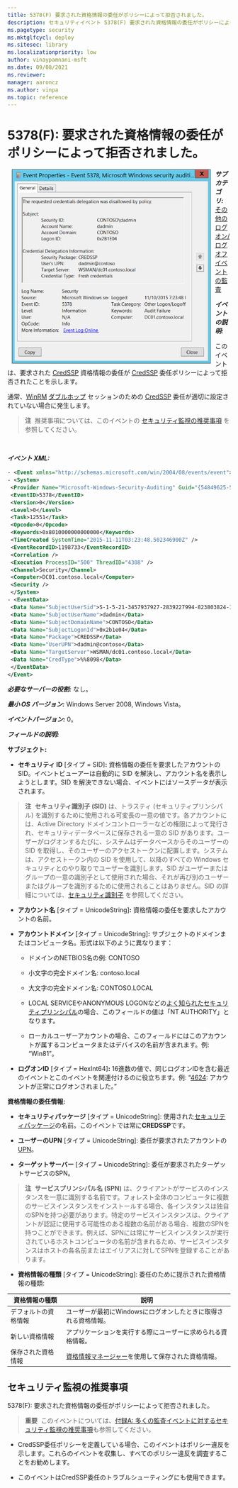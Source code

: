 ```yaml
---
title: 5378(F) 要求された資格情報の委任がポリシーによって拒否されました。
description: セキュリティイベント 5378(F) 要求された資格情報の委任がポリシーによって拒否されたことを説明します。
ms.pagetype: security
ms.mktglfcycl: deploy
ms.sitesec: library
ms.localizationpriority: low
author: vinaypamnani-msft
ms.date: 09/08/2021
ms.reviewer: 
manager: aaroncz
ms.author: vinpa
ms.topic: reference
---
```


# 5378(F): 要求された資格情報の委任がポリシーによって拒否されました。

<img src="images/event-5378.png" alt="Event 5378 illustration" width="449" height="438" hspace="10" align="left" />

***サブカテゴリ:***&nbsp;[その他のログオン/ログオフイベントの監査](audit-other-logonlogoff-events.md)

***イベントの説明:***

このイベントは、要求された [CredSSP](/openspecs/windows_protocols/ms-cssp/85f57821-40bb-46aa-bfcb-ba9590b8fc30) 資格情報の委任が [CredSSP](/openspecs/windows_protocols/ms-cssp/85f57821-40bb-46aa-bfcb-ba9590b8fc30) 委任ポリシーによって拒否されたことを示します。

通常、[WinRM](/windows/win32/winrm/portal) [ダブルホップ](/windows/win32/winrm/multi-hop-support) セッションのための [CredSSP](/openspecs/windows_protocols/ms-cssp/85f57821-40bb-46aa-bfcb-ba9590b8fc30) 委任が適切に設定されていない場合に発生します。

> **注**&nbsp;&nbsp;推奨事項については、このイベントの [セキュリティ監視の推奨事項](#security-monitoring-recommendations) を参照してください。

<br clear="all">

***イベント XML:***
```xml
- <Event xmlns="http://schemas.microsoft.com/win/2004/08/events/event">
- <System>
 <Provider Name="Microsoft-Windows-Security-Auditing" Guid="{54849625-5478-4994-A5BA-3E3B0328C30D}" /> 
 <EventID>5378</EventID> 
 <Version>0</Version> 
 <Level>0</Level> 
 <Task>12551</Task> 
 <Opcode>0</Opcode> 
 <Keywords>0x8010000000000000</Keywords> 
 <TimeCreated SystemTime="2015-11-11T03:23:48.502346900Z" /> 
 <EventRecordID>1198733</EventRecordID> 
 <Correlation /> 
 <Execution ProcessID="500" ThreadID="4308" /> 
 <Channel>Security</Channel> 
 <Computer>DC01.contoso.local</Computer> 
 <Security /> 
 </System>
- <EventData>
 <Data Name="SubjectUserSid">S-1-5-21-3457937927-2839227994-823803824-1104</Data> 
 <Data Name="SubjectUserName">dadmin</Data> 
 <Data Name="SubjectDomainName">CONTOSO</Data> 
 <Data Name="SubjectLogonId">0x2b1e04</Data> 
 <Data Name="Package">CREDSSP</Data> 
 <Data Name="UserUPN">dadmin@contoso</Data> 
 <Data Name="TargetServer">WSMAN/dc01.contoso.local</Data> 
 <Data Name="CredType">%%8098</Data> 
 </EventData>
</Event>

```

***必要なサーバーの役割:*** なし。

***最小 OS バージョン:*** Windows Server 2008, Windows Vista。

***イベントバージョン:*** 0。

***フィールドの説明:***

**サブジェクト:**

-   **セキュリティ ID** \[タイプ = SID\]**:** 資格情報の委任を要求したアカウントの SID。イベントビューアーは自動的に SID を解決し、アカウント名を表示しようとします。SID を解決できない場合、イベントにはソースデータが表示されます。

> **注**&nbsp;&nbsp;**セキュリティ識別子 (SID)** は、トラスティ (セキュリティプリンシパル) を識別するために使用される可変長の一意の値です。各アカウントには、Active Directory ドメインコントローラーなどの権限によって発行され、セキュリティデータベースに保存される一意の SID があります。ユーザーがログオンするたびに、システムはデータベースからそのユーザーの SID を取得し、そのユーザーのアクセストークンに配置します。システムは、アクセストークン内の SID を使用して、以降のすべての Windows セキュリティとのやり取りでユーザーを識別します。SID がユーザーまたはグループの一意の識別子として使用された場合、それが再び別のユーザーまたはグループを識別するために使用されることはありません。SID の詳細については、[セキュリティ識別子](/windows/access-protection/access-control/security-identifiers) を参照してください。

-   **アカウント名** \[タイプ = UnicodeString\]**:** 資格情報の委任を要求したアカウントの名前。

-   **アカウントドメイン** \[タイプ = UnicodeString\]**:** サブジェクトのドメインまたはコンピュータ名。形式は以下のように異なります：

    -   ドメインのNETBIOS名の例: CONTOSO

    -   小文字の完全ドメイン名: contoso.local

    -   大文字の完全ドメイン名: CONTOSO.LOCAL

    -   LOCAL SERVICEやANONYMOUS LOGONなどの[よく知られたセキュリティプリンシパル](/windows/security/identity-protection/access-control/security-identifiers)の場合、このフィールドの値は「NT AUTHORITY」となります。

    -   ローカルユーザーアカウントの場合、このフィールドにはこのアカウントが属するコンピュータまたはデバイスの名前が含まれます。例: “Win81”。

-   **ログオンID** \[タイプ = HexInt64\]**:** 16進数の値で、同じログオンIDを含む最近のイベントとこのイベントを関連付けるのに役立ちます。例: “[4624](event-4624.md): アカウントが正常にログオンされました。”

**資格情報の委任情報:**

-   **セキュリティパッケージ** \[タイプ = UnicodeString\]: 使用された[セキュリティパッケージ](/windows/win32/secauthn/ssp-aps-versus-ssps)の名前。このイベントでは常に**CREDSSP**です。

-   **ユーザーのUPN** \[タイプ = UnicodeString\]: 委任が要求されたアカウントの[UPN](/windows/win32/secauthn/user-name-formats)。

-   **ターゲットサーバー** \[タイプ = UnicodeString\]: 委任が要求されたターゲットサービスのSPN。

> **注**&nbsp;&nbsp;**サービスプリンシパル名 (SPN)** は、クライアントがサービスのインスタンスを一意に識別する名前です。フォレスト全体のコンピュータに複数のサービスインスタンスをインストールする場合、各インスタンスは独自のSPNを持つ必要があります。特定のサービスインスタンスは、クライアントが認証に使用する可能性のある複数の名前がある場合、複数のSPNを持つことができます。例えば、SPNには常にサービスインスタンスが実行されているホストコンピュータの名前が含まれるため、サービスインスタンスはホストの各名前またはエイリアスに対してSPNを登録することがあります。

-   **資格情報の種類** \[タイプ = UnicodeString\]: 委任のために提示された資格情報の種類:

| 資格情報の種類       | 説明                                                                                                                                     |
|---------------------|---------------------------------------------------------------------------------------------------------------------------------------------|
| デフォルトの資格情報 | ユーザーが最初にWindowsにログオンしたときに取得される資格情報。                                                                            |
| 新しい資格情報       | アプリケーションを実行する際にユーザーに求められる資格情報。                                                                |
| 保存された資格情報   | [資格情報マネージャー](/windows/win32/secauthn/credential-manager)を使用して保存された資格情報。 |

## セキュリティ監視の推奨事項

5378(F): 要求された資格情報の委任がポリシーによって拒否されました。

> **重要**&nbsp;&nbsp;このイベントについては、[付録A: 多くの監査イベントに対するセキュリティ監視の推奨事項](appendix-a-security-monitoring-recommendations-for-many-audit-events.md)も参照してください。

-   CredSSP委任ポリシーを定義している場合、このイベントはポリシー違反を示します。これらのイベントを収集し、すべてのポリシー違反を調査することをお勧めします。

-   このイベントはCredSSP委任のトラブルシューティングにも使用できます。
